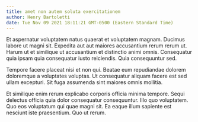 ```yaml
---
title: amet non autem soluta exercitationem
author: Henry Bartoletti
date: Tue Nov 09 2021 18:11:21 GMT-0500 (Eastern Standard Time)
---
```

Et aspernatur voluptatem natus quaerat et voluptatem magnam. Ducimus labore ut magni sit. Expedita aut aut maiores accusantium rerum rerum ut. Harum ut et similique ut accusantium et distinctio animi omnis. Consequatur quia ipsam quia consequatur iusto reiciendis. Quia consequuntur sed.

 Tempore facere placeat nisi et non qui. Beatae eum repudiandae dolorem doloremque a voluptates voluptas. Ut consequatur aliquam facere est sed ullam excepturi. Sit fuga assumenda sint maiores omnis mollitia.

 Et similique enim rerum explicabo corporis officia minima tempore. Sequi delectus officia quia dolor consequatur consequuntur. Illo quo voluptatem. Quo eos voluptatum qui quae magni sit. Ea eaque illum sapiente est nesciunt iste praesentium. Quo ut rerum.